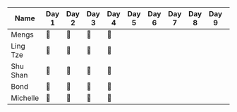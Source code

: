 Name|Day 1|Day 2|Day 3|Day 4|Day 5|Day 6|Day 7|Day 8|Day 9|Day 10
----|-----|-----|-----|-----|-----|-----|-----|-----|-----|------
Mengs|:muscle:|:muscle:|:muscle:|:muscle:|||||||
Ling Tze|:muscle:|:muscle:|:muscle:|:muscle:|||||||
Shu Shan|:muscle:|:muscle:|:no_good:|:no_good:|||||||
Bond|:no_good:|:no_good:|:no_good:|:no_good:|||||||
Michelle|:muscle:|:muscle:|:no_good:|:no_good:|||||||
